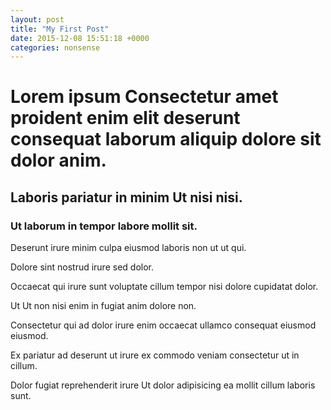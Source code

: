 ```yaml
---
layout: post
title: "My First Post"
date: 2015-12-08 15:51:18 +0000
categories: nonsense
---
```


# Lorem ipsum Consectetur amet proident enim elit deserunt consequat laborum aliquip dolore sit dolor anim.

## Laboris pariatur in minim Ut nisi nisi.

### Ut laborum in tempor labore mollit sit.

Deserunt irure minim culpa eiusmod laboris non ut ut qui.

Dolore sint nostrud irure sed dolor.

Occaecat qui irure sunt voluptate cillum tempor nisi dolore cupidatat dolor.

Ut Ut non nisi enim in fugiat anim dolore non.

Consectetur qui ad dolor irure enim occaecat ullamco consequat eiusmod eiusmod.

Ex pariatur ad deserunt ut irure ex commodo veniam consectetur ut in cillum.

Dolor fugiat reprehenderit irure Ut dolor adipisicing ea mollit cillum laboris sunt.

